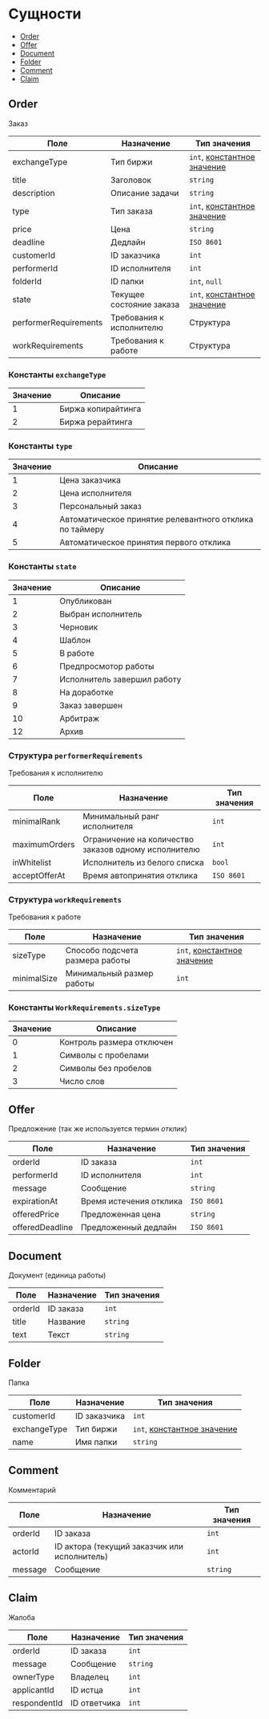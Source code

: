# Сущности

 * [Order](#order)
 * [Offer](#offer)
 * [Document](#document)
 * [Folder](#folder)
 * [Comment](#comment)
 * [Claim](#claim)

## Order

Заказ

| Поле | Назначение | Тип значения |
| ---- | ---------- | ------------ |
| exchangeType | Тип биржи | `int`, [константное значение](#Константы-exchangetype) |
| title | Заголовок | `string` |
| description | Описание задачи | `string` |
| type | Тип заказа | `int`, [константное значение](#Константы-type) |
| price | Цена | `string` |
| deadline | Дедлайн | `ISO 8601` |
| customerId | ID заказчика | `int` |
| performerId | ID исполнителя | `int` |
| folderId | ID папки | `int`, `null` |
| state | Текущее состояние заказа | `int`, [константное значение](#Константы-state) |
| performerRequirements | Требования к исполнителю | Структура |
| workRequirements | Требования к работе | Структура |

### Константы `exchangeType`

| Значение | Описание |
| -------- | -------- |
| 1 | Биржа копирайтинга |
| 2 | Биржа рерайтинга |

### Константы `type`

| Значение | Описание |
| -------- | -------- |
| 1 | Цена заказчика |
| 2 | Цена исполнителя |
| 3 | Персональный заказ |
| 4 | Автоматическое принятие релевантного отклика по таймеру |
| 5 | Автоматическое принятия первого отклика |

### Константы `state`

| Значение | Описание |
| -------- | -------- |
| 1 | Опубликован |
| 2 | Выбран исполнитель |
| 3 | Черновик |
| 4 | Шаблон |
| 5 | В работе |
| 6 | Предпросмотор работы |
| 7 | Исполнитель завершил работу |
| 8 | На доработке |
| 9 | Заказ завершен |
| 10 | Арбитраж |
| 12 | Архив |

### Структура `performerRequirements`

Требования к исполнителю

| Поле | Назначение | Тип значения |
| ---- | ---------- | ------------ |
| minimalRank | Минимальный ранг исполнителя | `int` |
| maximumOrders | Ограничение на количество заказов одному исполнителю | `int` |
| inWhitelist | Исполнитель из белого списка | `bool` |
| acceptOfferAt | Время автопринятия отклика | `ISO 8601` |

### Структура `workRequirements`

Требования к работе

| Поле | Назначение | Тип значения |
| ---- | ---------- | ------------ |
| sizeType | Способо подсчета размера работы | `int`, [константное значение](#Константы-workrequirementssizetype) |
| minimalSize | Минимальный размер работы | `int` |

### Константы `WorkRequirements.sizeType`

| Значение | Описание |
| -------- | -------- |
| 0 | Контроль размера отключен |
| 1 | Символы с пробелами |
| 2 | Символы без пробелов |
| 3 | Число слов |

## Offer

Предложение (так же используется термин *отклик*)

| Поле | Назначение | Тип значения |
| ---- | ---------- | -------------|
| orderId | ID заказа | `int` |
| performerId | ID исполнителя | `int` |
| message | Сообщение | `string` |
| expirationAt | Время истечения отклика | `ISO 8601` |
| offeredPrice | Предложенная цена | `string` |
| offeredDeadline | Предложенный дедлайн | `ISO 8601` |

## Document

Документ (единица работы)

| Поле | Назначение | Тип значения |
| ---- | ---------- | ------------ |
| orderId | ID заказа | `int` |
| title | Название | `string` |
| text | Текст   | `string` |

## Folder

Папка

| Поле | Назначение | Тип значения |
| ---- | ---------- | ------------ |
| customerId | ID заказчика | `int` |
| exchangeType | Тип биржи | `int`, [константное значение](#Константы-exchangetype) |
| name | Имя папки | `string` |

## Comment

Комментарий

| Поле | Назначение | Тип значения |
| ---- | ---------- | ------------ |
| orderId | ID заказа | `int` |
| actorId | ID актора (текущий заказчик или исполнитель) | `int` |
| message | Сообщение | `string` |

## Claim

Жалоба

| Поле | Назначение | Тип значения |
| ---- | ---------- | ------------ |
| orderId | ID заказа | `int` |
| message | Сообщение | `string` |
| ownerType | Владелец | `int` |
| applicantId | ID истца | `int` |
| respondentId | ID ответчика | `int` |
